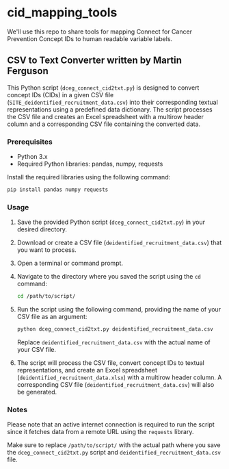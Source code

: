 # cid_mapping_tools
We'll use this repo to share tools for mapping Connect for Cancer Prevention Concept IDs to human readable variable labels.

## CSV to Text Converter written by Martin Ferguson

This Python script (`dceg_connect_cid2txt.py`) is designed to convert concept IDs (CIDs) in a given CSV file (`SITE_deidentified_recruitment_data.csv`) into their corresponding textual representations using a predefined data dictionary. The script processes the CSV file and creates an Excel spreadsheet with a multirow header column and a corresponding CSV file containing the converted data.

### Prerequisites

- Python 3.x
- Required Python libraries: pandas, numpy, requests

Install the required libraries using the following command:

```bash
pip install pandas numpy requests
```

### Usage

1. Save the provided Python script (`dceg_connect_cid2txt.py`) in your desired directory.

2. Download or create a CSV file (`deidentified_recruitment_data.csv`) that you want to process.

3. Open a terminal or command prompt.

4. Navigate to the directory where you saved the script using the `cd` command:

   ```bash
   cd /path/to/script/
   ```

5. Run the script using the following command, providing the name of your CSV file as an argument:

   ```bash
   python dceg_connect_cid2txt.py deidentified_recruitment_data.csv
   ```

   Replace `deidentified_recruitment_data.csv` with the actual name of your CSV file.

6. The script will process the CSV file, convert concept IDs to textual representations, and create an Excel spreadsheet (`deidentified_recruitment_data.xlsx`) with a multirow header column. A corresponding CSV file (`deidentified_recruitment_data.csv`) will also be generated.

### Notes

Please note that an active internet connection is required to run the script since it fetches data from a remote URL using the `requests` library.

Make sure to replace `/path/to/script/` with the actual path where you save the `dceg_connect_cid2txt.py` script and `deidentified_recruitment_data.csv` file.
